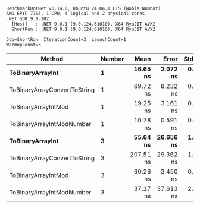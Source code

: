 ```

BenchmarkDotNet v0.14.0, Ubuntu 24.04.1 LTS (Noble Numbat)
AMD EPYC 7763, 1 CPU, 4 logical and 2 physical cores
.NET SDK 9.0.102
  [Host]   : .NET 9.0.1 (9.0.124.61010), X64 RyuJIT AVX2
  ShortRun : .NET 9.0.1 (9.0.124.61010), X64 RyuJIT AVX2

Job=ShortRun  IterationCount=3  LaunchCount=1  
WarmupCount=3  

```
| Method                       | Number | Mean      | Error     | StdDev   | Min       | Max       | Gen0   | Allocated |
|----------------------------- |------- |----------:|----------:|---------:|----------:|----------:|-------:|----------:|
| **ToBinaryArrayInt**             | **1**      |  **16.65 ns** |  **2.072 ns** | **0.114 ns** |  **16.54 ns** |  **16.76 ns** | **0.0019** |      **32 B** |
| ToBinaryArrayConvertToString | 1      |  69.72 ns |  8.232 ns | 0.451 ns |  69.34 ns |  70.22 ns | 0.0057 |      96 B |
| ToBinaryArrayIntMod          | 1      |  19.25 ns |  3.161 ns | 0.173 ns |  19.08 ns |  19.42 ns | 0.0019 |      32 B |
| ToBinaryArrayIntModNumber    | 1      |  10.78 ns |  0.591 ns | 0.032 ns |  10.75 ns |  10.82 ns | 0.0019 |      32 B |
| **ToBinaryArrayInt**             | **3**      |  **55.64 ns** | **26.656 ns** | **1.461 ns** |  **54.24 ns** |  **57.16 ns** | **0.0057** |      **96 B** |
| ToBinaryArrayConvertToString | 3      | 207.51 ns | 29.362 ns | 1.609 ns | 206.42 ns | 209.36 ns | 0.0176 |     296 B |
| ToBinaryArrayIntMod          | 3      |  60.26 ns |  3.450 ns | 0.189 ns |  60.11 ns |  60.47 ns | 0.0057 |      96 B |
| ToBinaryArrayIntModNumber    | 3      |  37.17 ns | 37.613 ns | 2.062 ns |  34.79 ns |  38.39 ns | 0.0057 |      96 B |
